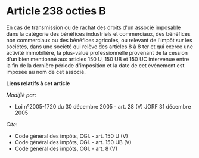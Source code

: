 # Article 238 octies B

En cas de transmission ou de rachat des droits d'un associé imposable dans la catégorie des bénéfices industriels et
commerciaux, des bénéfices non commerciaux ou des bénéfices agricoles, ou relevant de l'impôt sur les sociétés, dans une
société qui relève des articles 8 à 8 ter et qui exerce une activité immobilière, la plus-value professionnelle provenant de
la cession d'un bien mentionné aux articles 150 U, 150 UB et 150 UC intervenue entre la fin de la dernière période
d'imposition et la date de cet événement est imposée au nom de cet associé.

**Liens relatifs à cet article**

_Modifié par_:

  - Loi n°2005-1720 du 30 décembre 2005 - art. 28 (V) JORF 31 décembre 2005

_Cite_:

  - Code général des impôts, CGI. - art. 150 U (V)
  - Code général des impôts, CGI. - art. 150 UB (V)
  - Code général des impôts, CGI. - art. 8 (V)
